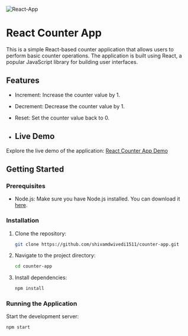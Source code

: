 ![React-App](https://github.com/shivamdwivedi1511/counter-app/assets/39148476/41acace4-807d-494f-a072-24d5f168dd91)
# React Counter App

This is a simple React-based counter application that allows users to perform basic counter operations. The application is built using React, a popular JavaScript library for building user interfaces.

## Features

- Increment: Increase the counter value by 1.
- Decrement: Decrease the counter value by 1.
- Reset: Set the counter value back to 0.
  
- ## Live Demo

Explore the live demo of the application: [React Counter App Demo](https://shivam-counter-application.netlify.app/)


## Getting Started

### Prerequisites

- Node.js: Make sure you have Node.js installed. You can download it [here](https://nodejs.org/).

### Installation

1. Clone the repository:

    ```bash
    git clone https://github.com/shivamdwivedi1511/counter-app.git
    ```

2. Navigate to the project directory:

    ```bash
    cd counter-app
    ```

3. Install dependencies:

    ```bash
    npm install
    ```

### Running the Application

Start the development server:

```bash
npm start
